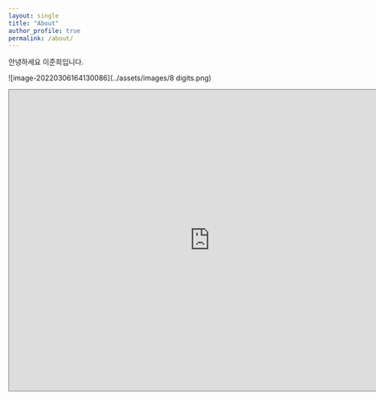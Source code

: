 ```yaml
---
layout: single
title: "About"
author_profile: true
permalink: /about/
---
```


안녕하세요 이준희입니다.



![image-20220306164130086](../assets/images/8 digits.png)



<iframe src="https://calendar.google.com/calendar/embed?height=600&wkst=1&bgcolor=%23ffffff&ctz=Asia%2FSeoul&showTitle=0&mode=WEEK&showPrint=0&showTabs=1&showCalendars=0&showTz=0&src=Mmpvb25oMkBnbWFpbC5jb20&src=a28uc291dGhfa29yZWEub2ZmaWNpYWwjaG9saWRheUBncm91cC52LmNhbGVuZGFyLmdvb2dsZS5jb20&color=%23A79B8E&color=%23D50000" style="border:solid 1px #777" width="800" height="600" frameborder="0" scrolling="no"></iframe>
